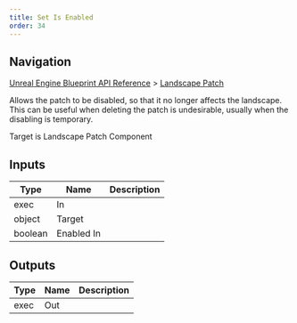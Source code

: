 ```yaml
---
title: Set Is Enabled
order: 34
---
```

## Navigation

[Unreal Engine Blueprint API Reference](https://dev.epicgames.com/documentation/en-us/unreal-engine/BlueprintAPI) > [Landscape Patch](https://dev.epicgames.com/documentation/en-us/unreal-engine/BlueprintAPI/LandscapePatch)

Allows the patch to be disabled, so that it no longer affects the landscape. This can be useful
when deleting the patch is undesirable, usually when the disabling is temporary.

Target is Landscape Patch Component

## Inputs

| Type | Name | Description |
| --- | --- | --- |
| exec | In |  |
| object | Target |  |
| boolean | Enabled In |  |

## Outputs

| Type | Name | Description |
| --- | --- | --- |
| exec | Out |  |
